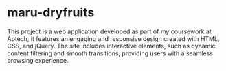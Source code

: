 # maru-dryfruits
This project is a web application developed as part of my coursework at Aptech, it features an engaging and responsive design created with HTML, CSS, and jQuery. The site includes interactive elements, such as dynamic content filtering and smooth transitions, providing users with a seamless browsing experience.
